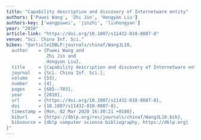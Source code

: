 ```yaml
---
title: "Capability description and discovery of Internetware entity"
authors: ['Puwei Wang', 'Zhi Jin', 'Hongyan Liu']
authors-key: ['wangpuwei', 'jinzhi', 'liuhongyan']
year: "2010"
article-link: "https://doi.org/10.1007/s11432-010-0087-8"
venue: "Sci. China Inf. Sci."
bibex: "@article{DBLP:journals/chinaf/WangJL10,
  author    = {Puwei Wang and
               Zhi Jin and
               Hongyan Liu},
  title     = {Capability description and discovery of Internetware entity},
  journal   = {Sci. China Inf. Sci.},
  volume    = {53},
  number    = {4},
  pages     = {685--703},
  year      = {2010},
  url       = {https://doi.org/10.1007/s11432-010-0087-8},
  doi       = {10.1007/s11432-010-0087-8},
  timestamp = {Mon, 02 Mar 2020 16:30:21 +0100},
  biburl    = {https://dblp.org/rec/journals/chinaf/WangJL10.bib},
  bibsource = {dblp computer science bibliography, https://dblp.org}
}"
---
```

